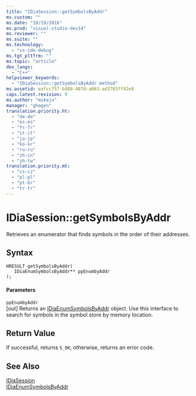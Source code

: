 ```yaml
---
title: "IDiaSession::getSymbolsByAddr"
ms.custom: ""
ms.date: "10/19/2016"
ms.prod: "visual-studio-dev14"
ms.reviewer: ""
ms.suite: ""
ms.technology: 
  - "vs-ide-debug"
ms.tgt_pltfrm: ""
ms.topic: "article"
dev_langs: 
  - "C++"
helpviewer_keywords: 
  - "IDiaSession::getSymbolsByAddr method"
ms.assetid: eafcc757-b488-487d-a063-ad3703ff42e8
caps.latest.revision: 9
ms.author: "mikejo"
manager: "ghogen"
translation.priority.ht: 
  - "de-de"
  - "es-es"
  - "fr-fr"
  - "it-it"
  - "ja-jp"
  - "ko-kr"
  - "ru-ru"
  - "zh-cn"
  - "zh-tw"
translation.priority.mt: 
  - "cs-cz"
  - "pl-pl"
  - "pt-br"
  - "tr-tr"
---
```

# IDiaSession::getSymbolsByAddr
Retrieves an enumerator that finds symbols in the order of their addresses.  
  
## Syntax  
  
```cpp#  
HRESULT getSymbolsByAddr(   
   IDiaEnumSymbolsByAddr** ppEnumbyAddr  
);  
```  
  
#### Parameters  
 `ppEnumbyAddr`  
 [out] Returns an [IDiaEnumSymbolsByAddr](../debug-interface-access/idiaenumsymbolsbyaddr.md) object. Use this interface to search for symbols in the symbol store by memory location.  
  
## Return Value  
 If successful, returns `S_OK`; otherwise, returns an error code.  
  
## See Also  
 [IDiaSession](../debug-interface-access/idiasession.md)   
 [IDiaEnumSymbolsByAddr](../debug-interface-access/idiaenumsymbolsbyaddr.md)